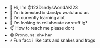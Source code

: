 - 👋 Hi, I’m @123DandysWorldAK123
- 👀 I’m interested in dandys world and art
- 🌱 I’m currently learning alot
- 💞️ I’m looking to collaborate on stuff ig?
- 📫 How to reach me please dont
- 😄 Pronouns: she her
- ⚡ Fun fact: i like cats and snakes and frogs

<!---
123DandysWorldAK123/123DandysWorldAK123 is a ✨ special ✨ repository because its `README.md` (this file) appears on your GitHub profile.
You can click the Preview link to take a look at your changes.
--->
